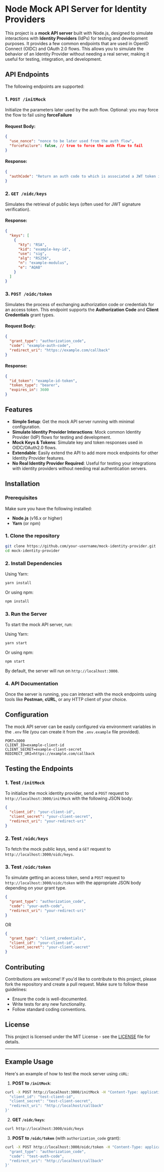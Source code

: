 # Node Mock API Server for Identity Providers

This project is a **mock API server** built with Node.js, designed to simulate interactions with **Identity Providers** (IdPs) for testing and development purposes. It provides a few common endpoints that are used in OpenID Connect (OIDC) and OAuth 2.0 flows. This allows you to simulate the behavior of an Identity Provider without needing a real server, making it useful for testing, integration, and development.

## API Endpoints

The following endpoints are supported:

### 1. `POST /initMock`
Initialize the parameters later used by the auth flow.
Optional: you may force the flow to fail using **forceFailure**

#### Request Body:
```json
{
  "use_nonce": "nonce to be later used from the auth flow",
  "forceFailure": false, // true to force the auth flow to fail
}
```

#### Response:
```json
{
  "authCode": "Return an auth code to which is associated a JWT token inited with the nonce claim."
}
```

### 2. `GET /oidc/keys`
Simulates the retrieval of public keys (often used for JWT signature verification).

#### Response:
```json
{
  "keys": [
    {
      "kty": "RSA",
      "kid": "example-key-id",
      "use": "sig",
      "alg": "RS256",
      "n": "example-modulus",
      "e": "AQAB"
    }
  ]
}
```

### 3. `POST /oidc/token`
Simulates the process of exchanging authorization code or credentials for an access token. This endpoint supports the **Authorization Code** and **Client Credentials** grant types.

#### Request Body:
```json
{
  "grant_type": "authorization_code",
  "code": "example-auth-code",
  "redirect_uri": "https://example.com/callback"
}
```

#### Response:
```json
{
  "id_token": "example-id-token",
  "token_type": "bearer",
  "expires_in": 3600
}
```

## Features

- **Simple Setup**: Get the mock API server running with minimal configuration.
- **Simulate Identity Provider Interactions**: Mock common Identity Provider (IdP) flows for testing and development.
- **Mock Keys & Tokens**: Simulate key and token responses used in OIDC/OAuth2.0 flows.
- **Extendable**: Easily extend the API to add more mock endpoints for other Identity Provider features.
- **No Real Identity Provider Required**: Useful for testing your integrations with identity providers without needing real authentication servers.

## Installation

### Prerequisites

Make sure you have the following installed:
- **Node.js** (v16.x or higher)
- **Yarn** (or npm)

### 1. Clone the repository

```bash
git clone https://github.com/your-username/mock-identity-provider.git
cd mock-identity-provider
```

### 2. Install Dependencies

Using Yarn:
```bash
yarn install
```

Or using npm:
```bash
npm install
```

### 3. Run the Server

To start the mock API server, run:

Using Yarn:
```bash
yarn start
```

Or using npm:
```bash
npm start
```

By default, the server will run on `http://localhost:3000`.

### 4. API Documentation

Once the server is running, you can interact with the mock endpoints using tools like **Postman**, **cURL**, or any HTTP client of your choice.

## Configuration

The mock API server can be easily configured via environment variables in the `.env` file (you can create it from the `.env.example` file provided).

```env
PORT=3000
CLIENT_ID=example-client-id
CLIENT_SECRET=example-client-secret
REDIRECT_URI=https://example.com/callback
```

## Testing the Endpoints

### 1. Test `/initMock`
To initialize the mock identity provider, send a `POST` request to `http://localhost:3000/initMock` with the following JSON body:

```json
{
  "client_id": "your-client-id",
  "client_secret": "your-client-secret",
  "redirect_uri": "your-redirect-uri"
}
```

### 2. Test `/oidc/keys`
To fetch the mock public keys, send a `GET` request to `http://localhost:3000/oidc/keys`.

### 3. Test `/oidc/token`
To simulate getting an access token, send a `POST` request to `http://localhost:3000/oidc/token` with the appropriate JSON body depending on your grant type.

```json
{
  "grant_type": "authorization_code",
  "code": "your-auth-code",
  "redirect_uri": "your-redirect-uri"
}
```

OR

```json
{
  "grant_type": "client_credentials",
  "client_id": "your-client-id",
  "client_secret": "your-client-secret"
}
```

## Contributing

Contributions are welcome! If you'd like to contribute to this project, please fork the repository and create a pull request. Make sure to follow these guidelines:

- Ensure the code is well-documented.
- Write tests for any new functionality.
- Follow standard coding conventions.

## License

This project is licensed under the MIT License - see the [LICENSE](LICENSE) file for details.

---

## Example Usage

Here's an example of how to test the mock server using `cURL`:

1. **POST to `/initMock`**:

```bash
curl -X POST http://localhost:3000/initMock -H "Content-Type: application/json" -d '{
  "client_id": "test-client-id",
  "client_secret": "test-client-secret",
  "redirect_uri": "http://localhost/callback"
}'
```

2. **GET `/oidc/keys`**:

```bash
curl http://localhost:3000/oidc/keys
```

3. **POST to `/oidc/token`** (with `authorization_code` grant):

```bash
curl -X POST http://localhost:3000/oidc/token -H "Content-Type: application/json" -d '{
  "grant_type": "authorization_code",
  "code": "test-auth-code",
  "redirect_uri": "http://localhost/callback"
}'
```
